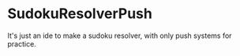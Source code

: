 # SudokuResolverPush
It's just an ide to make a sudoku resolver, with only push systems for practice.
